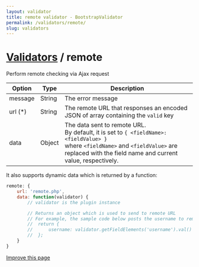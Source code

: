 ```yaml
---
layout: validator
title: remote validator - BootstrapValidator
permalink: /validators/remote/
slug: validators
---
```


# <a href="/validators/">Validators</a> / remote

Perform remote checking via Ajax request

Option  | Type   | Description
--------|--------|------------
message | String | The error message
url (*) | String | The remote URL that responses an encoded JSON of array containing the ```valid``` key
data    | Object | The data sent to remote URL.<br/>By default, it is set to ```{ <fieldName>: <fieldValue> }```<br/>where ```<fieldName>``` and ```<fieldValue>``` are replaced with the field name and current value, respectively.

It also supports dynamic data which is returned by a function:

```javascript
remote: {
    url: 'remote.php',
    data: function(validator) {
        // validator is the plugin instance

        // Returns an object which is used to send to remote URL
        // For example, the sample code below posts the username to remote URL:
        //  return {
        //      username: validator.getFieldElements('username').val()
        //  };
    }
}
```

<a href="https://github.com/nghuuphuoc/bootstrapvalidator/edit/gh-pages/validators/remote.md" class="btn btn-info">Improve this page</a>
